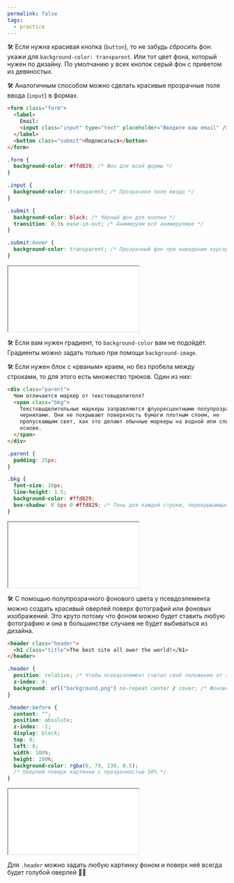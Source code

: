 ```yaml
---
permalink: false
tags:
  - practice
---
```



🛠 Если нужна красивая кнопка (`button`), то не забудь *сбросить* фон: укажи для `background-color: transparent`. Или тот цвет фона, который нужен по дизайну. По умолчанию у всех кнопок серый фон с приветом из девяностых.

🛠 Аналогичным способом можно сделать красивые прозрачные поля ввода (`input`) в формах.

```html
<form class="form">
  <label>
    Email:
    <input class="input" type="text" placeholder="Введите ваш email" />
  </label>
  <button class="submit">Подписаться</button>
</form>
```

```css
.form {
  background-color: #ffd829; /* Фон для всей формы */
}

.input {
  background-color: transparent; /* Прозрачное поле ввода */
}

.submit {
  background-color: black; /* Чёрный фон для кнопки */
  transition: 0.3s ease-in-out; /* Анимируем всё анимируемое */
}

.submit:hover {
  background-color: transparent; /* Прозрачный фон при наведении курсора */
}
```

<iframe title="Форма" src="../demos/form.html"></iframe>

🛠 Если вам нужен градиент, то `background-color` вам не подойдёт. Градиенты можно задать только при помощи `background-image`.

🛠 Если нужен блок с «рваным» краем, но без пробела между строками, то для этого есть множество трюков. Один из них:

```html
<div class="parent">
  Чем отличается маркер от текстовыделителя?
  <span class="bkg">
    Текстовыделительные маркеры заправляются флуоресцентными полупрозрачными
    чернилами. Они не покрывают поверхность бумаги плотным слоем, не
    пропускающим свет, как это делают обычные маркеры на водной или спиртовой
    основе.
  </span>
</div>
```

```css
.parent {
  padding: 25px;
}

.bkg {
  font-size: 16px;
  line-height: 1.5;
  background-color: #ffd829;
  box-shadow: 0 6px 0 #ffd829; /* Тень для каждой строки, перекрывающая пробел */
}
```

<iframe title="Блок с рваным краем, но без пробела" src="../demos/shadow.html"></iframe>

🛠 С помощью полупрозрачного фонового цвета у псевдоэлемента можно создать красивый оверлей поверх фотографий или фоновых изображений. Это круто потому что фоном можно будет ставить любую фотографию и она в большинстве случаев не будет выбиваться из дизайна.

```html
<header class="header">
  <h1 class="title">The best site all ower the world!</h1>
</header>
```

```css
.header {
  position: relative; /* Чтобы псевдоэлемент считал своё положение от этого блока */
  z-index: 0;
  background: url("background.png") no-repeat center / cover; /* Фоновое изображение на всю ширину и высоту блока */
}

.header:before {
  content: "";
  position: absolute;
  z-index: -1;
  display: block;
  top: 0;
  left: 0;
  width: 100%;
  height: 100%;
  background-color: rgba(0, 79, 130, 0.5);
  /* Оверлей поверх картинки с прозрачностью 50% */
}
```

<iframe title="Цветная вуаль поверх блока" src="../demos/veil.html"></iframe>

Для `.header` можно задать любую картинку фоном и поверх неё всегда будет голубой оверлей 💁‍♀️
